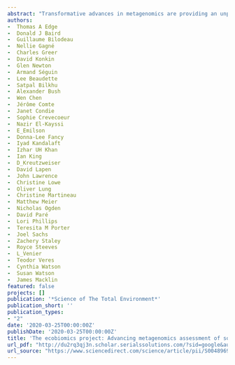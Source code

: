 ```yaml
--- 
abstract: "Transformative advances in metagenomics are providing an unprecedented ability to characterize the enormous diversity of microorganisms and invertebrates sustaining soil health and water quality. These advances are enabling a better recognition of the ecological linkages between soil and water, and the biodiversity exchanges between these two reservoirs. They are also providing new perspectives for understanding microorganisms and invertebrates as part of interacting communities (i.e. microbiomes and zoobiomes), and considering plants, animals, and humans as holobionts comprised of their own cells as well as diverse microorganisms and invertebrates often acquired from soil and water. The Government of Canada's Genomics Research and Development Initiative (GRDI) launched the Ecobiomics Project to coordinate metagenomics capacity building across federal departments, and to apply …"
authors: 
-  Thomas A Edge
-  Donald J Baird
-  Guillaume Bilodeau
-  Nellie Gagné
-  Charles Greer
-  David Konkin
-  Glen Newton
-  Armand Séguin
-  Lee Beaudette
-  Satpal Bilkhu
-  Alexander Bush
-  Wen Chen
-  Jérôme Comte
-  Janet Condie
-  Sophie Crevecoeur
-  Nazir El-Kayssi
-  E_Emilson
-  Donna-Lee Fancy
-  Iyad Kandalaft
-  Izhar UH Khan
-  Ian King
-  D_Kreutzweiser
-  David Lapen
-  John Lawrence
-  Christine Lowe
-  Oliver Lung
-  Christine Martineau
-  Matthew Meier
-  Nicholas Ogden
-  David Paré
-  Lori Phillips
-  Teresita M Porter
-  Joel Sachs
-  Zachery Staley
-  Royce Steeves
-  L_Venier
-  Teodor Veres
-  Cynthia Watson
-  Susan Watson
-  James Macklin
featured: false
projects: []
publication: '*Science of The Total Environment*'
publication_short: ''
publication_types:
- "2"
date: '2020-03-25T00:00:00Z'
publishDate: '2020-03-25T00:00:00Z'
title: 'The ecobiomics project: Advancing metagenomics assessment of soil health and freshwater quality in Canada'
url_pdf: "http://du2rq3qj3n.scholar.serialssolutions.com/?sid=google&auinit=TA&aulast=Edge&atitle=The+Ecobiomics+project:+Advancing+metagenomics+assessment+of+soil+health+and+freshwater+quality+in+Canada&id=doi:10.1016/j.scitotenv.2019.135906&title=The+Science+of+the+total+environment&volume=710&date=2020&spage=135906&issn=0048-9697"
url_source: "https://www.sciencedirect.com/science/article/pii/S0048969719359017"
--- 
```



